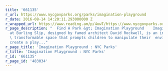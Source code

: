 ```yaml
---
title: '661135'
r_url: https://www.nycgovparks.org/parks/imagination-playground
r_date: 2016-08-14 14:20:11.293000000 Z
r_wrapped_url: https://www.reading.am/p/4owT/https://www.nycgovparks.org/parks/imagination-playground
r_page_description: "  Find A Park &gt; Imagination Playground    Imagination Playground
  at Burling Slip, designed by famed architect David Rockwell, is an interactive,
  \ transformable space that prompts children to manipulate their  environment and
  create a play..."
r_page_title: 'Imagination Playground : NYC Parks'
r_title: 'Imagination Playground : NYC Parks'
r_id: '661135'
r_page_id: '483034'
---
```


